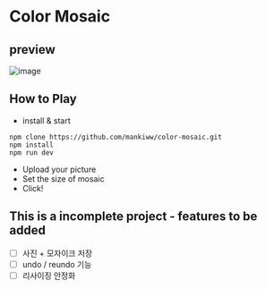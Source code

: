# Color Mosaic

preview
---------------------------------------------------------
![image](https://user-images.githubusercontent.com/72963478/147876670-348004af-64f6-487a-a4b2-165b9f58ca1c.png)

How to Play
---------------------------------------------------------
- install & start
```
npm clone https://github.com/mankiww/color-mosaic.git
npm install
npm run dev
```

- Upload your picture
- Set the size of mosaic
- Click!

This is a incomplete project - features to be added 
---------------------------------------------------------
- [ ] 사진 + 모자이크 저장
- [ ] undo / reundo 기능
- [ ] 리사이징 안정화
